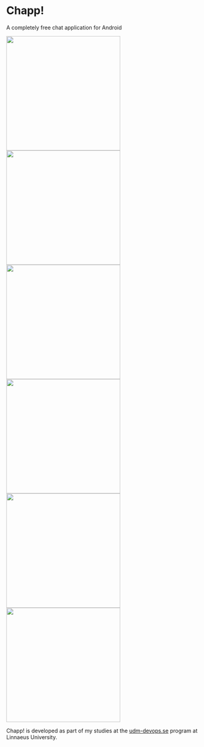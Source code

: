 # Chapp!
A completely free chat application for Android  

<img src="http://chapp.rooter.se/img/chappchannelview.png" width="300"><img src="http://chapp.rooter.se/img/chappaddfriendinchannel.png" width="300"><img src="http://chapp.rooter.se/img/chappfriendslist.png" width="300"><img src="http://chapp.rooter.se/img/chappfriendactions.png" width="300"><img src="http://chapp.rooter.se/img/chappchannellistview.png" width="300"><img src="http://chapp.rooter.se/img/chappmenu.png" width="300">

Chapp! is developed as part of my studies at the <a href="https://udm-devops.se">udm-devops.se</a> program at Linnaeus University.